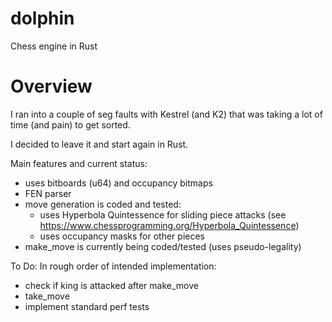# dolphin
Chess engine in Rust

# Overview
I ran into a couple of seg faults with Kestrel (and K2) that was taking a lot of time (and pain) to get sorted.

I decided to leave it and start again in Rust.

Main features and current status:
- uses bitboards (u64) and occupancy bitmaps
- FEN parser
- move generation is coded and tested:
	- uses Hyperbola Quintessence for sliding piece attacks (see https://www.chessprogramming.org/Hyperbola_Quintessence)
	- uses occupancy masks for other pieces
- make_move is currently being coded/tested (uses pseudo-legality)

To Do:
In rough order of intended implementation:
- check if king is attacked after make_move
- take_move
- implement standard perf tests 

